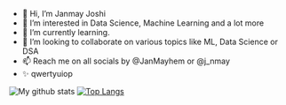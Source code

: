 - 👋 Hi, I’m Janmay Joshi
- 👀 I’m interested in Data Science, Machine Learning and a lot more
- 🌱 I’m currently learning.
- 💞️ I’m looking to collaborate on various topics like ML, Data Science or DSA
- 📫 Reach me on all socials by @JanMayhem or @j_nmay
- ✨ qwertyuiop

![My github stats](https://github-readme-stats.vercel.app/api?username=JanmayHem) [![Top Langs](https://github-readme-stats.vercel.app/api/top-langs/?username=JanmayHem)](https://github.com/anuraghazra/github-readme-stats)

<!---
JanmayHem/JanmayHem is a ✨ special ✨ repository because its `README.md` (this file) appears on your GitHub profile.
You can click the Preview link to take a look at your changes.
--->
